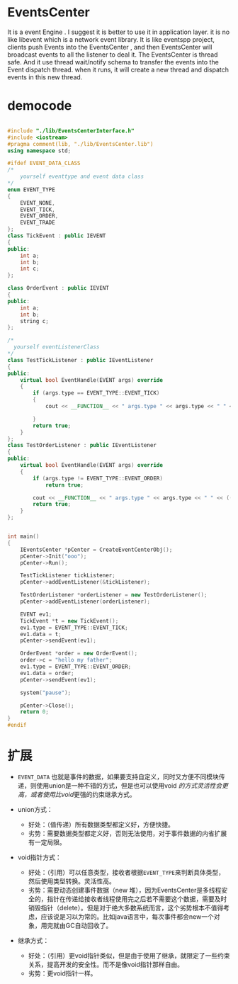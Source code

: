 # EventsCenter
 It is a event Engine . I suggest it is better to  use it in application layer.  it is no like libevent which is a network event library.  It is like eventspp project, clients push  Events into the EventsCenter , and then EventsCenter will broadcast  events to all the listener to deal it.  The EventsCenter is thread safe. And it use thread wait/notify schema to transfer the events into the Event dispatch  thread.
 when it runs, it will create a new thread and dispatch events in this new thread.

# democode

```cpp

#include "./lib/EventsCenterInterface.h"
#include <iostream>
#pragma comment(lib, "./lib/EventsCenter.lib")
using namespace std;

#ifdef EVENT_DATA_CLASS
/*
	yourself eventtype and event data class
*/
enum EVENT_TYPE
{
	EVENT_NONE,
	EVENT_TICK,
	EVENT_ORDER,
	EVENT_TRADE
};
class TickEvent : public IEVENT
{
public:
	int a;
	int b;
	int c;
};

class OrderEvent : public IEVENT
{
public:
	int a;
	int b;
	string c;
};

/*
  yourself eventListenerClass
*/
class TestTickListener : public IEventListener
{
public:
	virtual bool EventHandle(EVENT args) override
	{
		if (args.type == EVENT_TYPE::EVENT_TICK)
		{
			cout << __FUNCTION__ << " args.type " << args.type << " " << ((TickEvent*)args.data)->c << endl;

		}
		return true;
	}
};
class TestOrderListener : public IEventListener
{
public:
	virtual bool EventHandle(EVENT args) override
	{
		if (args.type != EVENT_TYPE::EVENT_ORDER)
			return true;

		cout << __FUNCTION__ << " args.type " << args.type << " " << ((OrderEvent*)args.data)->c << endl;
		return true;
	}
};


int main()
{
	IEventsCenter *pCenter = CreateEventCenterObj();
	pCenter->Init("ooo");  
	pCenter->Run();	   

	TestTickListener tickListener;
	pCenter->addEventListener(&tickListener);

	TestOrderListener *orderListener = new TestOrderListener();
	pCenter->addEventListener(orderListener);

	EVENT ev1;
	TickEvent *t = new TickEvent();
	ev1.type = EVENT_TYPE::EVENT_TICK;
	ev1.data = t;
	pCenter->sendEvent(ev1);

	OrderEvent *order = new OrderEvent();
	order->c = "hello my father";
	ev1.type = EVENT_TYPE::EVENT_ORDER;
	ev1.data = order;
	pCenter->sendEvent(ev1);

	system("pause");

	pCenter->Close();
	return 0;
}
#endif

```

# 扩展
* `EVENT_DATA` 也就是事件的数据，如果要支持自定义，同时又方便不同模块传递，则使用union是一种不错的方式，但是也可以使用void *的方式灵活性会更高，或者使用比void*更强的约束继承方式。

* union方式：
    * 好处：（值传递）所有数据类型都定义好，方便快捷。
	* 劣势：需要数据类型都定义好，否则无法使用，对于事件数据的内省扩展有一定局限。

* void指针方式：
	* 好处：（引用）可以任意类型，接收者根据`EVENT_TYPE`来判断具体类型，然后使用类型转换。灵活性高。
	* 劣势：需要动态创建事件数据（new 堆），因为EventsCenter是多线程安全的，指针在传递给接收者线程使用完之后若不需要这个数据，需要及时销毁指针（delete）。但是对于绝大多数系统而言，这个劣势根本不值得考虑，应该说是习以为常的。比如java语言中，每次事件都会new一个对象，用完就由GC自动回收了。

* 继承方式：
	* 好处：（引用）更void指针类似，但是由于使用了继承，就限定了一些约束关系，提高开发的安全性。而不是像void指针那样自由。
	* 劣势：更void指针一样。
